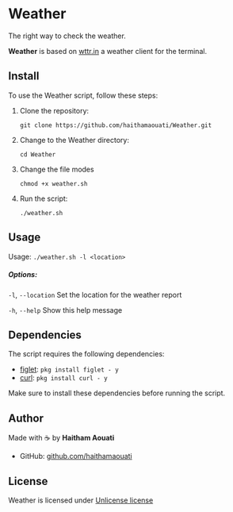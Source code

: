 # Weather
The right way to check the weather.

**Weather** is based on [wttr.in](https://github.com/chubin/wttr.in) a weather client for the terminal.

## Install

To use the Weather script, follow these steps:

1. Clone the repository:

    ```
    git clone https://github.com/haithamaouati/Weather.git
    ```

2. Change to the Weather directory:

    ```
    cd Weather
    ```
    
3. Change the file modes
    ```
    chmod +x weather.sh
    ```
    
5. Run the script:

    ```
    ./weather.sh
    ```

## Usage
Usage: `./weather.sh -l <location>`

##### Options:

`-l`, `--location`   Set the location for the weather report

`-h`, `--help`    Show this help message

## Dependencies

The script requires the following dependencies:

- [figlet](http://www.figlet.org/): `pkg install figlet - y`
- [curl](https://curl.se/): `pkg install curl - y`

Make sure to install these dependencies before running the script.

## Author

Made with :coffee: by **Haitham Aouati**
  - GitHub: [github.com/haithamaouati](https://github.com/haithamaouati)

## License

Weather is licensed under [Unlicense license](LICENSE)
